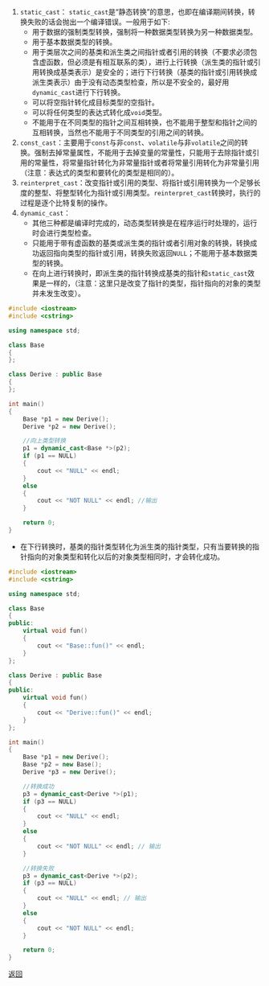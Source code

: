 1. `static_cast`：
	`static_cast`是“静态转换”的意思，也即在编译期间转换，转换失败的话会抛出一个编译错误。一般用于如下:
	- 用于数据的强制类型转换，强制将一种数据类型转换为另一种数据类型。
	- 用于基本数据类型的转换。
	- 用于类层次之间的基类和派生类之间指针或者引用的转换（不要求必须包含虚函数，但必须是有相互联系的类），进行上行转换（派生类的指针或引用转换成基类表示）是安全的；进行下行转换（基类的指针或引用转换成派生类表示）由于没有动态类型检查，所以是不安全的，最好用`dynamic_cast`进行下行转换。
	- 可以将空指针转化成目标类型的空指针。
	- 可以将任何类型的表达式转化成`void`类型。
	- 不能用于在不同类型的指针之间互相转换，也不能用于整型和指针之间的互相转换，当然也不能用于不同类型的引用之间的转换。
2. `const_cast`：主要用于`const`与非`const`、`volatile`与非`volatile`之间的转换。强制去掉常量属性，不能用于去掉变量的常量性，只能用于去除指针或引用的常量性，将常量指针转化为非常量指针或者将常量引用转化为非常量引用（注意：表达式的类型和要转化的类型是相同的）。
3. `reinterpret_cast`：改变指针或引用的类型、将指针或引用转换为一个足够长度的整型、将整型转化为指针或引用类型。`reinterpret_cast`转换时，执行的过程是逐个比特复制的操作。
4. `dynamic_cast`：
	- 其他三种都是编译时完成的，动态类型转换是在程序运行时处理的，运行时会进行类型检查。
	- 只能用于带有虚函数的基类或派生类的指针或者引用对象的转换，转换成功返回指向类型的指针或引用，转换失败返回`NULL`；不能用于基本数据类型的转换。
	- 在向上进行转换时，即派生类的指针转换成基类的指针和`static_cast`效果是一样的，（注意：这里只是改变了指针的类型，指针指向的对象的类型并未发生改变）。
```cpp
#include <iostream>
#include <cstring>

using namespace std;

class Base
{
};

class Derive : public Base
{
};

int main()
{
    Base *p1 = new Derive();
    Derive *p2 = new Derive();

    //向上类型转换
    p1 = dynamic_cast<Base *>(p2);
    if (p1 == NULL)
    {
        cout << "NULL" << endl;
    }
    else
    {
        cout << "NOT NULL" << endl; //输出
    }

    return 0;
}
```
- 在下行转换时，基类的指针类型转化为派生类的指针类型，只有当要转换的指针指向的对象类型和转化以后的对象类型相同时，才会转化成功。
```cpp
#include <iostream>
#include <cstring>

using namespace std;

class Base
{
public:
    virtual void fun()
    {
        cout << "Base::fun()" << endl;
    }
};

class Derive : public Base
{
public:
    virtual void fun()
    {
        cout << "Derive::fun()" << endl;
    }
};

int main()
{
    Base *p1 = new Derive();
    Base *p2 = new Base();
    Derive *p3 = new Derive();

    //转换成功
    p3 = dynamic_cast<Derive *>(p1);
    if (p3 == NULL)
    {
        cout << "NULL" << endl;
    }
    else
    {
        cout << "NOT NULL" << endl; // 输出
    }

    //转换失败
    p3 = dynamic_cast<Derive *>(p2);
    if (p3 == NULL)
    {
        cout << "NULL" << endl; // 输出
    }
    else
    {
        cout << "NOT NULL" << endl;
    }

    return 0;
}
```

[返回](C++语言特性相关/readme)